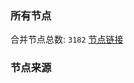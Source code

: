 ### 所有节点
合并节点总数: `3182`
[节点链接](https://raw.githubusercontent.com/rzhy1/11/master/sub/sub_merge_base64.txt)

### 节点来源